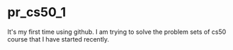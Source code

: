 # pr_cs50_1
It's my first time using github. I am trying to solve the problem sets of cs50 course that I have started recently. 
